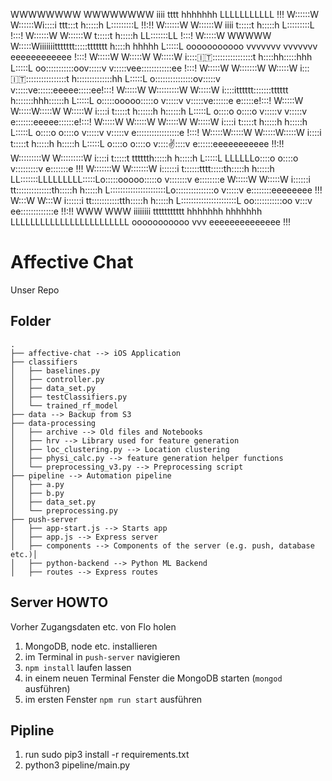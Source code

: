 WWWWWWWW                           WWWWWWWW iiii          tttt         hhhhhhh                  LLLLLLLLLLL                                                                       !!!
W::::::W                           W::::::Wi::::i      ttt:::t         h:::::h                  L:::::::::L                                                                      !!:!!
W::::::W                           W::::::W iiii       t:::::t         h:::::h                  L:::::::::L                                                                      !:::!
W::::::W                           W::::::W            t:::::t         h:::::h                  LL:::::::LL                                                                      !:::!
 W:::::W           WWWWW           W:::::Wiiiiiiittttttt:::::ttttttt    h::::h hhhhh              L:::::L                  ooooooooooo vvvvvvv           vvvvvvv eeeeeeeeeeee    !:::!
  W:::::W         W:::::W         W:::::W i:::::it:::::::::::::::::t    h::::hh:::::hhh           L:::::L                oo:::::::::::oov:::::v         v:::::vee::::::::::::ee  !:::!
   W:::::W       W:::::::W       W:::::W   i::::it:::::::::::::::::t    h::::::::::::::hh         L:::::L               o:::::::::::::::ov:::::v       v:::::ve::::::eeeee:::::ee!:::!
    W:::::W     W:::::::::W     W:::::W    i::::itttttt:::::::tttttt    h:::::::hhh::::::h        L:::::L               o:::::ooooo:::::o v:::::v     v:::::ve::::::e     e:::::e!:::!
     W:::::W   W:::::W:::::W   W:::::W     i::::i      t:::::t          h::::::h   h::::::h       L:::::L               o::::o     o::::o  v:::::v   v:::::v e:::::::eeeee::::::e!:::!
      W:::::W W:::::W W:::::W W:::::W      i::::i      t:::::t          h:::::h     h:::::h       L:::::L               o::::o     o::::o   v:::::v v:::::v  e:::::::::::::::::e !:::!
       W:::::W:::::W   W:::::W:::::W       i::::i      t:::::t          h:::::h     h:::::h       L:::::L               o::::o     o::::o    v:::::v:::::v   e::::::eeeeeeeeeee  !!:!!
        W:::::::::W     W:::::::::W        i::::i      t:::::t    tttttth:::::h     h:::::h       L:::::L         LLLLLLo::::o     o::::o     v:::::::::v    e:::::::e            !!!
         W:::::::W       W:::::::W        i::::::i     t::::::tttt:::::th:::::h     h:::::h     LL:::::::LLLLLLLLL:::::Lo:::::ooooo:::::o      v:::::::v     e::::::::e
          W:::::W         W:::::W         i::::::i     tt::::::::::::::th:::::h     h:::::h     L::::::::::::::::::::::Lo:::::::::::::::o       v:::::v       e::::::::eeeeeeee   !!!
           W:::W           W:::W          i::::::i       tt:::::::::::tth:::::h     h:::::h     L::::::::::::::::::::::L oo:::::::::::oo         v:::v         ee:::::::::::::e  !!:!!
            WWW             WWW           iiiiiiii         ttttttttttt  hhhhhhh     hhhhhhh     LLLLLLLLLLLLLLLLLLLLLLLL   ooooooooooo            vvv            eeeeeeeeeeeeee   !!!

# Affective Chat

Unser Repo

## Folder

```
.
├── affective-chat --> iOS Application
├── classifiers
│   ├── baselines.py
│   ├── controller.py
│   ├── data_set.py
│   ├── testClassifiers.py
│   └── trained_rf_model
├── data --> Backup from S3
├── data-processing
│   ├── archive --> Old files and Notebooks
│   ├── hrv --> Library used for feature generation
│   ├── loc_clustering.py --> Location clustering
│   ├── physi_calc.py --> feature generation helper functions
│   └── preprocessing_v3.py --> Preprocessing script
├── pipeline --> Automation pipeline
│   ├── a.py
│   ├── b.py
│   ├── data_set.py
│   └── preprocessing.py
├── push-server
│   ├── app-start.js --> Starts app
│   ├── app.js --> Express server
│   ├── components --> Components of the server (e.g. push, database etc.)│   
│   ├── python-backend --> Python ML Backend
│   ├── routes --> Express routes
```

## Server HOWTO

Vorher Zugangsdaten etc. von Flo holen

1. MongoDB, node etc. installieren
2. im Terminal in `push-server` navigieren
3. `npm install` laufen lassen
4. in einem neuen Terminal Fenster die MongoDB starten (`mongod` ausführen)
5. im ersten Fenster `npm run start` ausführen

## Pipline

1. run sudo pip3 install -r requirements.txt
2. python3 pipeline/main.py
